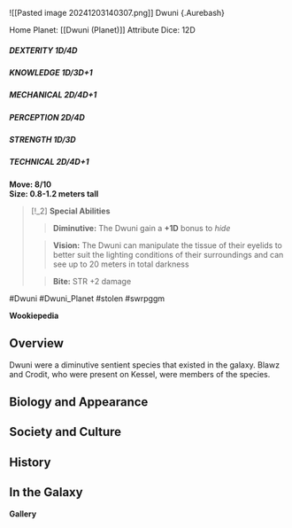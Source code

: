 ![[Pasted image 20241203140307.png]]
  Dwuni {.Aurebash}

Home Planet: [[Dwuni (Planet)]]
Attribute Dice: 12D  
##### DEXTERITY 1D/4D  
##### KNOWLEDGE 1D/3D+1  
##### MECHANICAL 2D/4D+1  
##### PERCEPTION 2D/4D  
##### STRENGTH 1D/3D  
##### TECHNICAL 2D/4D+1
**Move: 8/10**  
**Size: 0.8-1.2 meters tall**

> [!_2] 
> **Special Abilities**  
> > **Diminutive:** The Dwuni gain a **+1D** bonus to *hide*
> 
> > **Vision:** The Dwuni can manipulate the tissue of their eyelids to better suit the lighting conditions of their surroundings and can see up to 20 meters in total darkness
> 
> > **Bite:** STR +2 damage
> 


#Dwuni #Dwuni_Planet
#stolen #swrpggm 

**Wookiepedia**

## Overview

Dwuni were a diminutive sentient species that existed in the galaxy. Blawz and Crodit, who were present on Kessel, were members of the species.

## Biology and Appearance



## Society and Culture



## History



## In the Galaxy




**Gallery**